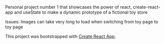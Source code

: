 Personal project number 1 that showcases the power of react, create-react-app and useState to make a dynamic prototype of a fictional toy store

Issues: Images can take very long to load when switching from toy page to toy page

This project was bootstrapped with [Create React App](https://github.com/facebook/create-react-app).
